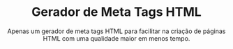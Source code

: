 <h1 align="center">Gerador de Meta Tags HTML</h1>

<p align="center">
    Apenas um gerador de meta tags HTML para facilitar na criação de páginas HTML com uma qualidade maior em menos tempo.
</p>